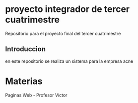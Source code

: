# proyecto integrador de tercer cuatrimestre
Repositorio para el proyecto final del tercer cuatrimestre
## Introduccion
en este repositorio se realiza un sistema para la empresa acne
# Materias
Paginas Web - Profesor Victor 
